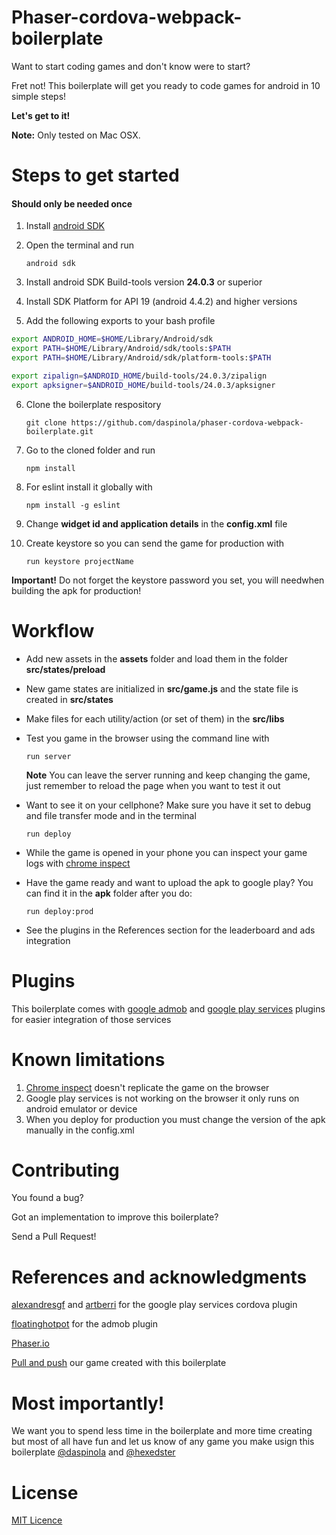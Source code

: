 # Phaser-cordova-webpack-boilerplate

Want to start coding games and don't know were to start?

Fret not! This boilerplate will get you ready to code games for android in 10 simple steps! 

**Let's get to it!**

**Note:** Only tested on Mac OSX.

# Steps to get started
#### Should only be needed once

1. Install [android SDK](https://developer.android.com/studio/index.html)
2. Open the terminal and run

    ``` android sdk ```

3. Install android SDK Build-tools version **24.0.3** or superior
4. Install SDK Platform for API 19 (android 4.4.2) and higher versions
5. Add the following exports to your bash profile

```bash
export ANDROID_HOME=$HOME/Library/Android/sdk
export PATH=$HOME/Library/Android/sdk/tools:$PATH
export PATH=$HOME/Library/Android/sdk/platform-tools:$PATH

export zipalign=$ANDROID_HOME/build-tools/24.0.3/zipalign
export apksigner=$ANDROID_HOME/build-tools/24.0.3/apksigner
```

6. Clone the boilerplate respository

    ``` git clone https://github.com/daspinola/phaser-cordova-webpack-boilerplate.git ```
7. Go to the cloned folder and run

    ``` npm install ```

8. For eslint install it globally with 

    ``` npm install -g eslint ```

9. Change **widget id and application details** in the **config.xml** file
10. Create keystore so you can send the game for production with

    ``` run keystore projectName ``` 
  
  **Important!** Do not forget the keystore password you set, you will needwhen building the apk for production!

# Workflow

- Add new assets in the **assets** folder and load them in the folder **src/states/preload**

- New game states are initialized in **src/game.js** and the state file is created in **src/states**

- Make files for each utility/action (or set of them) in the **src/libs**

- Test you game in the browser using the command line with

  ``` run server ```

  **Note** You can leave the server running and keep changing the game, just remember to reload the page when you want to test it out

- Want to see it on your cellphone? 
Make sure you have it set to debug and file transfer mode and in the terminal

  ``` run deploy ```

- While the game is opened in your phone you can inspect your game logs with [chrome inspect](chrome://inspect/#devices)

- Have the game ready and want to upload the apk to google play? 
You can find it in the **apk** folder after you do:
  
  ``` run deploy:prod ```

- See the plugins in the References section for the leaderboard and ads integration

# Plugins

This boilerplate comes with [google admob](https://www.google.com/admob/) and 
[google play services](https://github.com/alexandresgf/cordova-plugin-play-games-services) 
plugins for easier integration of those services

# Known limitations

1. [Chrome inspect](chrome://inspect/#devices) doesn't replicate the game on the browser
2. Google play services is not working on the browser it only runs on android emulator or device
3. When you deploy for production you must change the version of the apk manually in the config.xml

# Contributing

You found a bug?

Got an implementation to improve this boilerplate? 

Send a Pull Request!

# References and acknowledgments
[alexandresgf](https://github.com/alexandresgf) and 
[artberri](https://github.com/artberri)
for the google play services cordova plugin

[floatinghotpot](https://github.com/floatinghotpot/cordova-admob-pro) for the admob plugin

[Phaser.io](https://github.com/photonstorm/phaser)

[Pull and push](https://play.google.com/store/apps/details?id=com.bimyou.pushandpull&hl=en) our game created with this boilerplate

# Most importantly!

We want you to spend less time in the boilerplate and more time creating but most of all have fun and let us know of any game you make usign this boilerplate 
[@daspinola](https://twitter.com/daspinola) and [@hexedster](https://twitter.com/hexedster)

# License

[MIT Licence](./LICENSE)